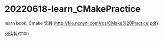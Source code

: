 # 20220618-learn_CMakePractice
learn book, Cmake 实践  (http://file.ncnynl.com/ros/CMake%20Practice.pdf)

阅读耗时10h
